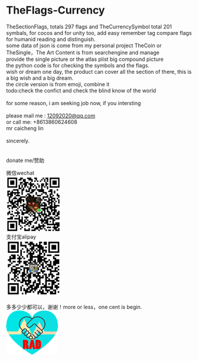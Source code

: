 # TheFlags-Currency
TheSectionFlags, totals 297 flags and TheCurrencySymbol total 201 symbals, for cocos and for unity too, add easy remember tag compare flags for humanid reading and distinguish.<br/>
some data of json is come from my personal project TheCoin or TheSingle，The Art Content is from searchengine and manage<br/>
provide the single picture or the atlas plist big compound picture <br/>
the python code is for checking the symbols and the flags.<br/>
wish or dream one day, the product can cover all the section of there, this is a big wish and a big dream.<br/>
the circle version is from emoji, combine it <br/>
todo:check the confict and check the blind know of the world<br/>
<br/>
for some reason, i am seeking job now,  if you intersting<br/>
<br/>
please mail me : 12092020@qq.com<br/>
or call me: +8613860624608<br/>
mr caicheng lin<br/>
<br/>
sincerely.
<br/>
<br/>
<br/>
donate me/赞助
<div>
    <div class="left">微信wechat<br/><img src="doc/cc_wx.png" height="150" width="148" /></div>
    <div class="left">支付宝alipay<br/><img src="doc/cc_zfb.png" height="150" width="148" /></div>
    <div class="left"><br/>多多少少都可以，谢谢！more or less，one cent is begin.</div>    
    <div class="left"><img src="doc/heart2.png" height="120" width="140" /></div>
    <!--div>
        <br/>工作时间 <br/> 周一至周五 ：8:30-17:30 <br/> 周六至周日 ：9:30-16:00 <br/> 联系方式 <br/> 林先生：13061660452 <br/> QQ：45030013 <br/> mail：45030013@qq.com <br/> 备案：沪ICP备16041167 <br/>
    </div-->
</div>